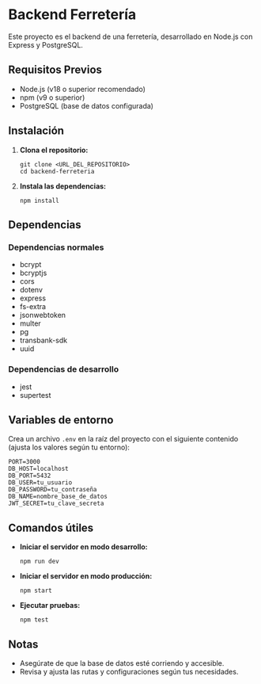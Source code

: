 # Backend Ferretería

Este proyecto es el backend de una ferretería, desarrollado en Node.js con Express y PostgreSQL.

## Requisitos Previos

- Node.js (v18 o superior recomendado)
- npm (v9 o superior)
- PostgreSQL (base de datos configurada)

## Instalación

1. **Clona el repositorio:**

   ```
   git clone <URL_DEL_REPOSITORIO>
   cd backend-ferreteria
   ```

2. **Instala las dependencias:**

   ```
   npm install
   ```

## Dependencias

### Dependencias normales

- bcrypt
- bcryptjs
- cors
- dotenv
- express
- fs-extra
- jsonwebtoken
- multer
- pg
- transbank-sdk
- uuid

### Dependencias de desarrollo

- jest
- supertest

## Variables de entorno

Crea un archivo `.env` en la raíz del proyecto con el siguiente contenido (ajusta los valores según tu entorno):

```
PORT=3000
DB_HOST=localhost
DB_PORT=5432
DB_USER=tu_usuario
DB_PASSWORD=tu_contraseña
DB_NAME=nombre_base_de_datos
JWT_SECRET=tu_clave_secreta
```

## Comandos útiles

- **Iniciar el servidor en modo desarrollo:**
  ```
  npm run dev
  ```
- **Iniciar el servidor en modo producción:**
  ```
  npm start
  ```
- **Ejecutar pruebas:**
  ```
  npm test
  ```

## Notas

- Asegúrate de que la base de datos esté corriendo y accesible.
- Revisa y ajusta las rutas y configuraciones según tus necesidades.